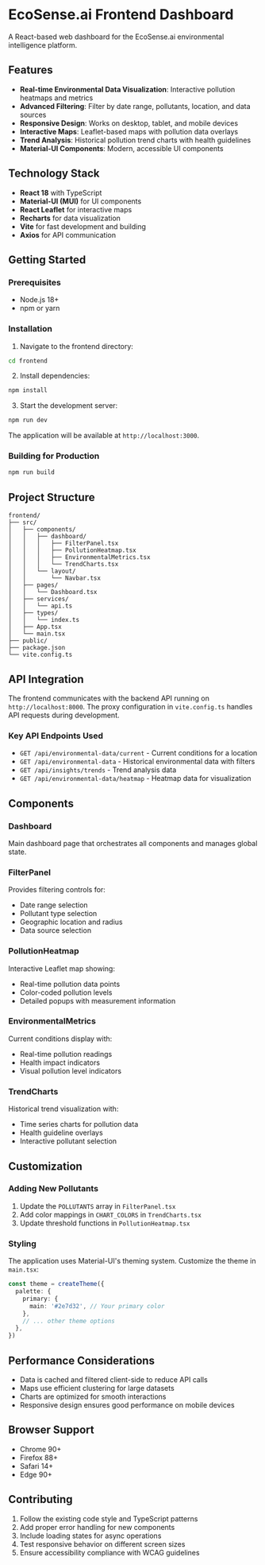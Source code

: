 # EcoSense.ai Frontend Dashboard

A React-based web dashboard for the EcoSense.ai environmental intelligence platform.

## Features

- **Real-time Environmental Data Visualization**: Interactive pollution heatmaps and metrics
- **Advanced Filtering**: Filter by date range, pollutants, location, and data sources
- **Responsive Design**: Works on desktop, tablet, and mobile devices
- **Interactive Maps**: Leaflet-based maps with pollution data overlays
- **Trend Analysis**: Historical pollution trend charts with health guidelines
- **Material-UI Components**: Modern, accessible UI components

## Technology Stack

- **React 18** with TypeScript
- **Material-UI (MUI)** for UI components
- **React Leaflet** for interactive maps
- **Recharts** for data visualization
- **Vite** for fast development and building
- **Axios** for API communication

## Getting Started

### Prerequisites

- Node.js 18+ 
- npm or yarn

### Installation

1. Navigate to the frontend directory:
```bash
cd frontend
```

2. Install dependencies:
```bash
npm install
```

3. Start the development server:
```bash
npm run dev
```

The application will be available at `http://localhost:3000`.

### Building for Production

```bash
npm run build
```

## Project Structure

```
frontend/
├── src/
│   ├── components/
│   │   ├── dashboard/
│   │   │   ├── FilterPanel.tsx
│   │   │   ├── PollutionHeatmap.tsx
│   │   │   ├── EnvironmentalMetrics.tsx
│   │   │   └── TrendCharts.tsx
│   │   └── layout/
│   │       └── Navbar.tsx
│   ├── pages/
│   │   └── Dashboard.tsx
│   ├── services/
│   │   └── api.ts
│   ├── types/
│   │   └── index.ts
│   ├── App.tsx
│   └── main.tsx
├── public/
├── package.json
└── vite.config.ts
```

## API Integration

The frontend communicates with the backend API running on `http://localhost:8000`. The proxy configuration in `vite.config.ts` handles API requests during development.

### Key API Endpoints Used

- `GET /api/environmental-data/current` - Current conditions for a location
- `GET /api/environmental-data` - Historical environmental data with filters
- `GET /api/insights/trends` - Trend analysis data
- `GET /api/environmental-data/heatmap` - Heatmap data for visualization

## Components

### Dashboard
Main dashboard page that orchestrates all components and manages global state.

### FilterPanel
Provides filtering controls for:
- Date range selection
- Pollutant type selection
- Geographic location and radius
- Data source selection

### PollutionHeatmap
Interactive Leaflet map showing:
- Real-time pollution data points
- Color-coded pollution levels
- Detailed popups with measurement information

### EnvironmentalMetrics
Current conditions display with:
- Real-time pollution readings
- Health impact indicators
- Visual pollution level indicators

### TrendCharts
Historical trend visualization with:
- Time series charts for pollution data
- Health guideline overlays
- Interactive pollutant selection

## Customization

### Adding New Pollutants

1. Update the `POLLUTANTS` array in `FilterPanel.tsx`
2. Add color mappings in `CHART_COLORS` in `TrendCharts.tsx`
3. Update threshold functions in `PollutionHeatmap.tsx`

### Styling

The application uses Material-UI's theming system. Customize the theme in `main.tsx`:

```typescript
const theme = createTheme({
  palette: {
    primary: {
      main: '#2e7d32', // Your primary color
    },
    // ... other theme options
  },
})
```

## Performance Considerations

- Data is cached and filtered client-side to reduce API calls
- Maps use efficient clustering for large datasets
- Charts are optimized for smooth interactions
- Responsive design ensures good performance on mobile devices

## Browser Support

- Chrome 90+
- Firefox 88+
- Safari 14+
- Edge 90+

## Contributing

1. Follow the existing code style and TypeScript patterns
2. Add proper error handling for new components
3. Include loading states for async operations
4. Test responsive behavior on different screen sizes
5. Ensure accessibility compliance with WCAG guidelines